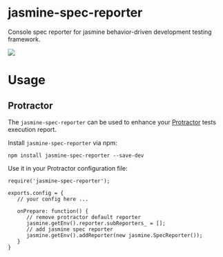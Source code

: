 jasmine-spec-reporter
=====================

Console spec reporter for jasmine behavior-driven development testing framework.

![](https://raw.github.com/bcaudan/jasmine-spec-reporter/master/screenshot.png)

# Usage

## Protractor
The `jasmine-spec-reporter` can be used to enhance your [Protractor](https://github.com/angular/protractor) tests execution report.

Install `jasmine-spec-reporter` via npm:

    npm install jasmine-spec-reporter --save-dev

Use it in your Protractor configuration file:

    require('jasmine-spec-reporter');

    exports.config = {
       // your config here ...

       onPrepare: function() {
          // remove protractor default reporter
          jasmine.getEnv().reporter.subReporters_ = [];
          // add jasmine spec reporter
          jasmine.getEnv().addReporter(new jasmine.SpecReporter());
       }
    }


